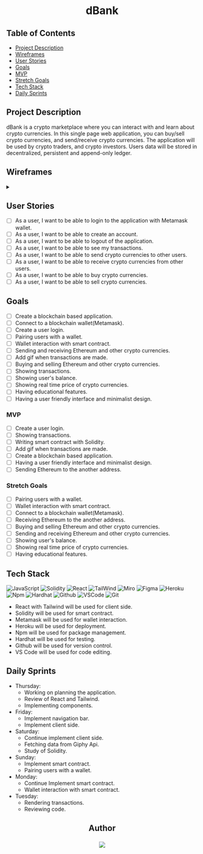 <div align="center">
<h1>dBank</h1>
</div>

## Table of Contents

- [Project Description](#project-description)
- [Wireframes](#wireframes)
- [User Stories](#user-stories)
- [Goals](#goals)
- [MVP](#mvp)
- [Stretch Goals](#stretch-goals)
- [Tech Stack](#tech-stack)
- [Daily Sprints](#daily-sprints)


## Project Description

 dBank is a crypto marketplace where you can interact with and learn about crypto currencies. In this single page web application, you can buy/sell crypto currencies, and send/receive crypto currencies.
 The application will be used by crypto traders, and crypto investors. Users data will be stored in decentralized, persistent and append-only ledger.

## Wireframes

<details>
<summary>

</summary>

![Welcome Page](./imgs/Welcome.png)
![Transactions Page](./imgs/Transactions.png)

</details>

## User Stories

- [ ] As a user, I want to be able to login to the application with Metamask wallet.
- [ ] As a user, I want to be able to create an account.
- [ ] As a user, I want to be able to logout of the application.
- [ ] As a user, I want to be able to see my transactions.
- [ ] As a user, I want to be able to send crypto currencies to other users.
- [ ] As a user, I want to be able to receive crypto currencies from other users.
- [ ] As a user, I want to be able to buy crypto currencies.
- [ ] As a user, I want to be able to sell crypto currencies.

## Goals

- [ ] Create a blockchain based application.
- [ ] Connect to a blockchain wallet(Metamask).
- [ ] Create a user login.
- [ ] Pairing users with a wallet.
- [ ] Wallet interaction with smart contract.
- [ ] Sending and receiving Ethereum and other crypto currencies.
- [ ] Add gif when transactions are made.
- [ ] Buying and selling Ethereum and other crypto currencies.
- [ ] Showing transactions.
- [ ] Showing user's balance.
- [ ] Showing real time price of crypto currencies.
- [ ] Having educational features.
- [ ] Having a user friendly interface and minimalist design.

### MVP

- [ ] Create a user login.
- [ ] Showing transactions.
- [ ] Writing smart contract with Solidity.
- [ ] Add gif when transactions are made.
- [ ] Create a blockchain based application.
- [ ] Having a user friendly interface and minimalist design.
- [ ] Sending Ethereum to the another address.

### Stretch Goals

- [ ] Pairing users with a wallet.
- [ ] Wallet interaction with smart contract.
- [ ] Connect to a blockchain wallet(Metamask).
- [ ] Receiving Ethereum to the another address.
- [ ] Buying and selling Ethereum and other crypto currencies.
- [ ] Sending and receiving Ethereum and other crypto currencies.
- [ ] Showing user's balance.
- [ ] Showing real time price of crypto currencies.
- [ ] Having educational features.

## Tech Stack

![JavaScript](https://img.shields.io/badge/-JavaScript-333?style=flat&logo=javascript)
![Solidity](https://img.shields.io/badge/-Solidity-333?style=flat&logo=solidity)
![React](https://img.shields.io/badge/-React-333?style=flat&logo=react)
![TailWind](https://img.shields.io/badge/-TailWind-333?style=flat&logo=tailwind)
![Miro](https://img.shields.io/badge/-Miro-333?style=flat&logo=miro)
![Figma](https://img.shields.io/badge/-Figma-333?style=flat&logo=figma)
![Heroku](https://img.shields.io/badge/-Heroku-333?style=flat&logo=heroku)
![Npm](https://img.shields.io/badge/-Npm-333?style=flat&logo=npm)
![Hardhat](https://img.shields.io/badge/-Hardhat-333?style=flat&logo=hardhat)
![Github](https://img.shields.io/badge/-GitHub-333?style=flat&logo=github)
![VSCode](https://img.shields.io/badge/-VS_Code-333?style=flat&logo=visualstudio)
![Git](https://img.shields.io/badge/-Git-333?style=flat&logo=git)

- React with Tailwind will be used for client side.
- Solidity will be used for smart contract.
- Metamask will be used for wallet interaction.
- Heroku will be used for deployment.
- Npm will be used for package management.
- Hardhat will be used for testing.
- Github will be used for version control.
- VS Code will be used for code editing.

## Daily Sprints

- Thursday:
  - Working on planning the application.
  - Review of React and Tailwind.
  - Implementing components.
- Friday:
  - Implement navigation bar.
  - Implement client side.
- Saturday:
  - Continue implement client side.
  - Fetching data from Giphy Api.
  - Study of Solidity.
- Sunday:
  - Implement smart contract.
  - Pairing users with a wallet.
- Monday:
  - Continue Implement smart contract.
  - Wallet interaction with smart contract.
- Tuesday:
  - Rendering transactions.
  - Reviewing code.


<div align="center">
  <h2>Author</h2>
  <h3> </h3>
 
  <a href="https://www.linkedin.com/in/huseyingumus/" target="_blank">
    <img src="https://img.shields.io/badge/-linkedin.com/in/HuseyinErhanGumus-blue?style=flat&``logo=Linkedin&logoColor=white">
  </a>
  </div>
  <br>
